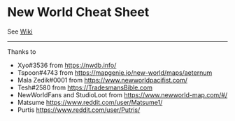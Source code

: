 # New World Cheat Sheet

See [Wiki](https://github.com/SweetSweetGwendoline/NewWorld/wiki)

***

Thanks to

- Xyo#3536 from https://nwdb.info/
- Tspoon#4743 from https://mapgenie.io/new-world/maps/aeternum
- Mala Zedik#0001 from https://www.newworldpacifist.com/
- Tesh#2580 from https://TradesmansBible.com
- NewWorldFans and StudioLoot from https://www.newworld-map.com/#/
- Matsume https://www.reddit.com/user/Matsume1/
- Purtis https://www.reddit.com/user/Putris/
